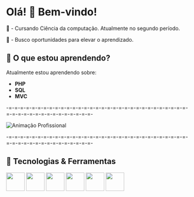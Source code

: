 # Olá! 👋 Bem-vindo!

<p>📖 - Cursando Ciência da computação. Atualmente no segundo período.</p>
<p>🤝 - Busco oportunidades para elevar o aprendizado.</p>

## 🌱 O que estou aprendendo?
Atualmente estou aprendendo sobre:
- **PHP**
- **SQL**
- **MVC**
  
 -=-=-=-=-=-=-=-=-=-=-=-=-=-=-=-=-=-=-=-=-=-=-=-=-=-=-=-=-=-=-=-=-=-=-=-=-=-=-=-=-=-=-=-=-=-=-
 
![Animação Profissional](https://user-images.githubusercontent.com/74038190/212749168-86d6c7ab-98da-409b-998f-c5b74721badd.gif)

 -=-=-=-=-=-=-=-=-=-=-=-=-=-=-=-=-=-=-=-=-=-=-=-=-=-=-=-=-=-=-=-=-=-=-=-=-=-=-=-=-=-=-=-=-=-=-

## 🔧 Tecnologias & Ferramentas
<p align="left">
  <img src="https://img.shields.io/badge/-HTML5-E34F26?style=for-the-badge&logo=html5&logoColor=white" height="50"/>
  <img src="https://img.shields.io/badge/-CSS3-1572B6?style=for-the-badge&logo=css3" height="50"/>
  <img src="https://img.shields.io/badge/-Python-FFD43B?style=for-the-badge&logo=python&logoColor=blue" height="50"/>
  <img src="https://img.shields.io/badge/-Git-F05032?style=for-the-badge&logo=git&logoColor=white" height="50"/>
  <img src="https://img.shields.io/badge/-C++-00599C?style=for-the-badge&logo=cplusplus&logoColor=white" height="50"/>
  <img src="https://img.shields.io/badge/-PHP-777BB4?style=for-the-badge&logo=php&logoColor=white" height="50"/>
</p>
